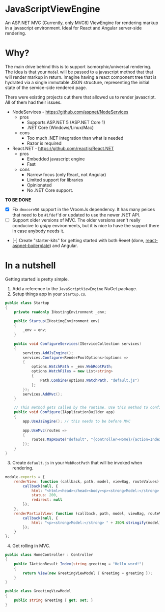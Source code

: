 # JavaScriptViewEngine

An ASP.NET MVC (Currently, only MVC6) ViewEngine for rendering markup in a javascript environment. Ideal for React and Angular server-side rendering.

# Why?

The main drive behind this is to support isomorphic/universal rendering. The idea is that your ```Model``` will be passed to a javascript method that that will render markup in return. Imagine having a react component tree that is hydrated via a single immutable JSON structure, representing the initial state of the service-side rendered page.

There were existing projects out there that allowed us to render javascript. All of them had their issues.

- NodeServices - https://github.com/aspnet/NodeServices
  - pros
    - Supports ASP.NET 5 (ASP.NET Core 1)
    - .NET Core (Windows/Linux/Mac)
  - cons
    - Too much .NET integration than what is needed
    - Razor is required
- React.NET - https://github.com/reactjs/React.NET
  - pros
    - Embedded javascript engine
    - Fast
  - cons
    - Narrow focus (only React, not Angular)
    - Limited support for libraries
    - Opinionated
    - No .NET Core support.

**TO BE DONE**
- [X] Fix ```dnxcore50``` support in the VroomJs dependency. It has many peices that need to be ```#ifdef```'d or updated to use the newer .NET API.
- [ ] Support older versions of MVC. The older versions aren't really conducive to *gulp*y environments, but it is nice to have the support there in case anybody needs it.
- [-] Create "starter-kits" for getting started with both ~~React~~ (done, [react-aspnet-boilerplate](react-aspnet-boilerplate)) and Angular.

# In a nutshell

Getting started is pretty simple.

1. Add a reference to the ```JavaScriptViewEngine``` NuGet package.
2. Setup things app in your ```Startup.cs```.
```c#
public class Startup
{
    private readonly IHostingEnvironment _env;

    public Startup(IHostingEnvironment env)
    {
        _env = env;
    }
        
    public void ConfigureServices(IServiceCollection services)
    {
        services.AddJsEngine();
        services.Configure<RenderPoolOptions>(options =>
        {
            options.WatchPath = _env.WebRootPath;
            options.WatchFiles = new List<string>
            {
                Path.Combine(options.WatchPath, "default.js")
            };
        });
        services.AddMvc();
    }

    // This method gets called by the runtime. Use this method to configure the HTTP request pipeline.
    public void Configure(IApplicationBuilder app)
    {
        app.UseJsEngine(); // this needs to be before MVC
            
        app.UseMvc(routes =>
        {
            routes.MapRoute("default", "{controller=Home}/{action=Index}/{id?}");
        });
    }
}
```
3. Create ```default.js``` in your ```WebRootPath``` that will be invoked when rendering.
```javascript
module.exports = {
    renderView: function (callback, path, model, viewBag, routeValues) {
        callback(null, {
            html: "<html><head></head><body><p><strong>Model:</strong> " + JSON.stringify(model) + "</p><p><strong>ViewBag:</strong> " + JSON.stringify(viewBag) + "</p></body>",
            status: 200,
            redirect: null
        });
    },
    renderPartialView: function (callback, path, model, viewBag, routeValues) {
        callback(null, {
            html: "<p><strong>Model:</strong> " + JSON.stringify(model) + "</p><p><strong>ViewBag:</strong> " + JSON.stringify(viewBag) + "</p>"
        });
    }
};
```
4. Get rolling in MVC.
```c#
public class HomeController : Controller
{
    public IActionResult Index(string greeting = "Hello word!")
    {
        return View(new GreetingViewModel { Greeting = greeting });
    }
}

public class GreetingViewModel
{
    public string Greeting { get; set; }
}
```
